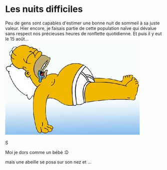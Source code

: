 # Les nuits difficiles

Peu de gens sont capables d'estimer une bonne nuit de sommeil à sa juste valeur. Hier encore, je faisais partie de cette population naîve qui dévalue sans respect nos précieuses heures de ronflette quotidienne. 
Et puis il y eut le 15 août... 
![GitHub Logo](homer.jpg)

S

Moi je dors comme un bébé :D

mais une abeille se posa sur son nez et ...